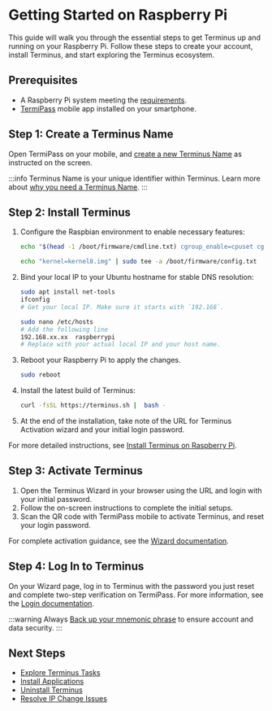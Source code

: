 
# Getting Started on Raspberry Pi

This guide will walk you through the essential steps to get Terminus up and running on your Raspberry Pi. Follow these steps to create your account, install Terminus, and start exploring the Terminus ecosystem.

## Prerequisites

- A Raspberry Pi system meeting the [requirements](../getting-started/index.md#hardware-and-system-requirements).
- [TermiPass](../../../how-to/termipass/overview.md#download-termipass) mobile app installed on your smartphone.

## Step 1: Create a Terminus Name

Open TermiPass on your mobile, and [create a new Terminus Name](../../../how-to/termipass/account/#create-terminus-name) as instructed on the screen.

:::info
Terminus Name is your unique identifier within Terminus.
Learn more about [why you need a Terminus Name](../../terminus/terminus-name.md#why-do-you-need-a-terminus-name).
:::

## Step 2: Install Terminus

1. Configure the Raspbian environment to enable necessary features: 

   ```bash
   echo "$(head -1 /boot/firmware/cmdline.txt) cgroup_enable=cpuset cgroup_enable=memory cgroup_memory=1" | sudo tee /boot/firmware/cmdline.txt
   
   echo "kernel=kernel8.img" | sudo tee -a /boot/firmware/config.txt
   ```

2. Bind your local IP to your Ubuntu hostname for stable DNS resolution:

   ```bash
   sudo apt install net-tools
   ifconfig
   # Get your local IP. Make sure it starts with `192.168`.
   ```
   
   ```bash
   sudo nano /etc/hosts
   # Add the following line
   192.168.xx.xx  raspberrypi 
   # Replace with your actual local IP and your host name.
   ```

3. Reboot your Raspberry Pi to apply the changes.
   ```bash
   sudo reboot
   ```

4. Install the latest build of Terminus:

   ```bash
   curl -fsSL https://terminus.sh |  bash -
   ```

5. At the end of the installation, take note of the URL for Terminus Activation wizard and your initial login password.

For more detailed instructions, see [Install Terminus on Raspberry Pi](../../../how-to/terminus/setup/install/raspberry.md).

## Step 3: Activate Terminus

1. Open the Terminus Wizard in your browser using the URL and login with your initial password. 
2. Follow the on-screen instructions to complete the initial setups.
3. Scan the QR code with TermiPass mobile to activate Terminus, and reset your login password.

For complete activation guidance, see the [Wizard documentation](../../../how-to/terminus/setup/wizard.md).

## Step 4: Log In to Terminus

On your Wizard page, log in to Terminus with the password you just reset and complete two-step verification on TermiPass. For more information, see the [Login documentation](../../../how-to/terminus/setup/login.md).

:::warning
Always [Back up your mnemonic phrase](../../../how-to/termipass/account/index.md#backup-mnemonic-phrase.md) to ensure account and data security.
:::

## Next Steps 
- [Explore Terminus Tasks](../../../how-to/terminus/)
- [Install Applications](../../../how-to/terminus/market/index.md#install-applications)
- [Uninstall Terminus](../../../developer/develop/advanced/cli.md#terminus-uninstallation-script)
- [Resolve IP Change Issues](../../../developer/develop/advanced/cli.md#resolve-ip-change-issue)


